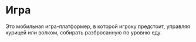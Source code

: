 # Игра
Это мобильная игра-платформер, в которой игроку предстоит, управляя курицей или волком, собирать разбросанную по уровню еду.
